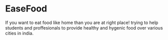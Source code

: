 # EaseFood
If you want to eat food like home than you are at right place! trying to help students and proffesionals to provide healthy and hygenic food over various cities in india. 

